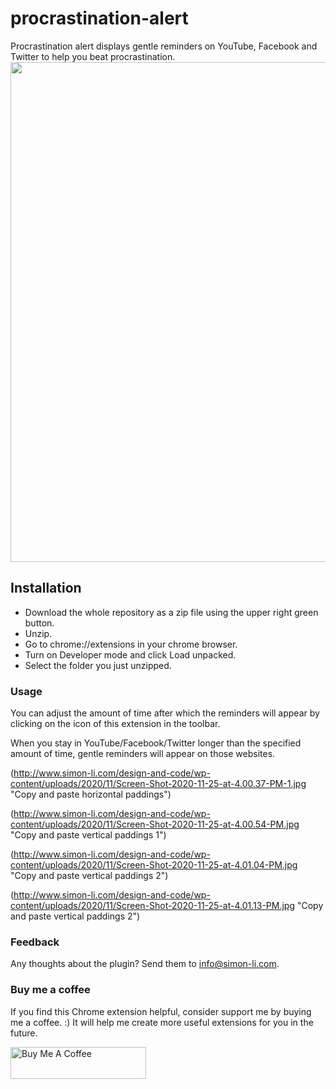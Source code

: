 # procrastination-alert

Procrastination alert displays gentle reminders on YouTube, Facebook and Twitter to help you beat procrastination.
<img src="http://www.simon-li.com/design-and-code/wp-content/uploads/2020/11/Screen-Shot-2020-11-25-at-3.42.32-PM-1.jpg" style="width: 800px" >

## Installation

- Download the whole repository as a zip file using the upper right green button.
- Unzip.
- Go to chrome://extensions in your chrome browser.
- Turn on Developer mode and click Load unpacked.
- Select the folder you just unzipped.

### Usage

You can adjust the amount of time after which the reminders will appear by clicking on the icon of this extension in the toolbar.

When you stay in YouTube/Facebook/Twitter longer than the specified amount of time, gentle reminders will appear on those websites.

(http://www.simon-li.com/design-and-code/wp-content/uploads/2020/11/Screen-Shot-2020-11-25-at-4.00.37-PM-1.jpg "Copy and paste horizontal paddings")

(http://www.simon-li.com/design-and-code/wp-content/uploads/2020/11/Screen-Shot-2020-11-25-at-4.00.54-PM.jpg "Copy and paste vertical paddings 1")

(http://www.simon-li.com/design-and-code/wp-content/uploads/2020/11/Screen-Shot-2020-11-25-at-4.01.04-PM.jpg "Copy and paste vertical paddings 2")

(http://www.simon-li.com/design-and-code/wp-content/uploads/2020/11/Screen-Shot-2020-11-25-at-4.01.13-PM.jpg "Copy and paste vertical paddings 2")

### Feedback

Any thoughts about the plugin? Send them to <info@simon-li.com>.


### Buy me a coffee

If you find this Chrome extension helpful, consider support me by buying me a coffee. :) It will help me create more useful extensions for you in the future.

<a href="https://www.buymeacoffee.com/kcQ6mIO" target="_blank"><img src="https://cdn.buymeacoffee.com/buttons/default-orange.png" alt="Buy Me A Coffee" style="height: 51px !important;width: 217px !important;" ></a>
